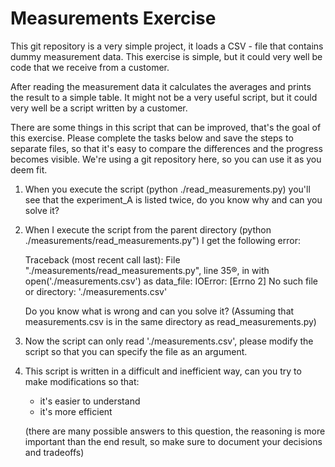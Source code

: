Measurements Exercise
=====================

This git repository is a very simple project, it loads a CSV - file
that contains dummy measurement data. 
This exercise is simple, but it could very well be code that we receive from a customer.

After reading the measurement data it calculates the averages and 
prints the result to a simple table. 
It might not be a very useful script, but it could very well be a script written by a customer. 

There are some things in this script that can be improved, that's the 
goal of this exercise. Please complete the tasks below and save the steps to
separate files, so that it's easy to compare the differences and the progress becomes visible. 
We're using a git repository here, so you can use it as you deem fit. 

1. When you execute the script (python ./read_measurements.py) you'll see 
   that the experiment_A is listed twice, do you know why and can you solve it?

2. When I execute the script from the parent directory (python ./measurements/read_measurements.py") 
   I get the following error: 

    Traceback (most recent call last):
      File "./measurements/read_measurements.py", line 35®, in <module>
        with open('./measurements.csv') as data_file:
    IOError: [Errno 2] No such file or directory: './measurements.csv'

   Do you know what is wrong and can you solve it? (Assuming that measurements.csv is in the same directory as read_measurements.py)

3. Now the script can only read './measurements.csv', please modify the script
   so that you can specify the file as an argument. 

4. This script is written in a difficult and inefficient way, can you try to 
   make modifications so that: 

   - it's easier to understand
   - it's more efficient 

   (there are many possible answers to this question, the reasoning is more important 
    than the end result, so make sure to document your decisions and tradeoffs)


